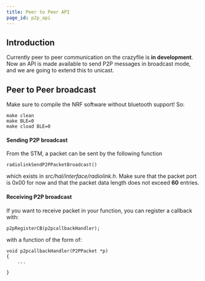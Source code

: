 ```yaml
---
title: Peer to Peer API
page_id: p2p_api
---
```


## Introduction
Currently peer to peer communication on the crazyflie is **in development**. Now an API is made available to send P2P 
messages in broadcast mode, and we are going to extend this to unicast. 

## Peer to Peer broadcast

Make sure to compile the NRF software without bluetooth support! So:

    make clean
    make BLE=0
    make cload BLE=0 

#### Sending P2P broadcast


From the STM, a packet can be sent by the following function
 
    radiolinkSendP2PPacketBroadcast()

which exists in *src/hal/interface/radiolink.h*. Make sure that the packet port is 
0x00 for now and that the packet data length does not exceed **60** entries.
#### Receiving P2P broadcast

If you want to receive packet in your function, you can register a callback with:

    p2pRegisterCB(p2pcallbackHandler);

    
with a function of the form of:

	void p2pcallbackHandler(P2PPacket *p)
	{
        ...
	
	}

